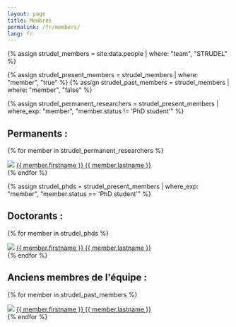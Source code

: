 ```yaml
---
layout: page
title: Membres
permalink: /fr/members/
lang: fr
---
```


{% assign strudel_members = site.data.people | where: "team", "STRUDEL" %}

{% assign strudel_present_members = strudel_members | where: "member", "true" %}
{% assign strudel_past_members = strudel_members | where: "member", "false" %}

{% assign strudel_permanent_researchers = strudel_present_members | where_exp: "member", "member.status != 'PhD student'" %}

## Permanents :

{% for member in strudel_permanent_researchers %}
  <div>
    <img class="rounded-circle" src="{{ member.photo }}"/>
    <a href="{{ member.webpage }}">
      {{ member.firstname }} {{ member.lastname }}
    </a>
  </div>
{% endfor %}

{% assign strudel_phds = strudel_present_members | where_exp: "member", "member.status == 'PhD student'" %}

## Doctorants :

{% for member in strudel_phds %}
  <div>
    <img class="rounded-circle" src="{{ member.photo }}"/>
    <a href="{{ member.webpage }}">
      {{ member.firstname }} {{ member.lastname }}
    </a>
  </div>
{% endfor %}

## Anciens membres de l'équipe :

{% for member in strudel_past_members %}
  <div>
    <img class="rounded-circle" src="{{ member.photo }}"/>
    <a href="{{ member.webpage }}">
      {{ member.firstname }} {{ member.lastname }}
    </a>
  </div>
{% endfor %}
